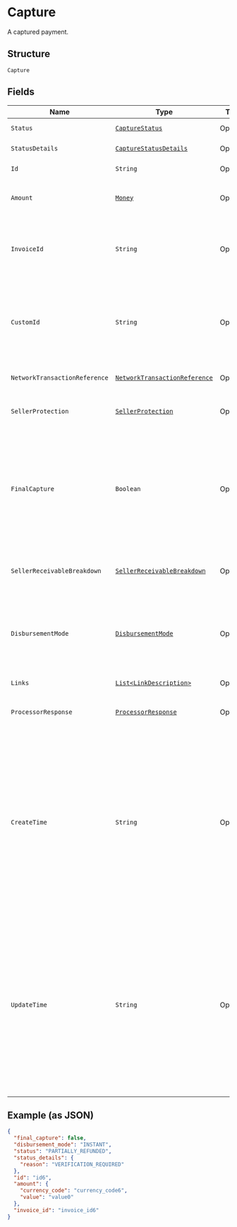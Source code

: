 
# Capture

A captured payment.

## Structure

`Capture`

## Fields

| Name | Type | Tags | Description | Getter | Setter |
|  --- | --- | --- | --- | --- | --- |
| `Status` | [`CaptureStatus`](../../doc/models/capture-status.md) | Optional | The status of the captured payment. | CaptureStatus getStatus() | setStatus(CaptureStatus status) |
| `StatusDetails` | [`CaptureStatusDetails`](../../doc/models/capture-status-details.md) | Optional | The details of the captured payment status. | CaptureStatusDetails getStatusDetails() | setStatusDetails(CaptureStatusDetails statusDetails) |
| `Id` | `String` | Optional | The PayPal-generated ID for the captured payment. | String getId() | setId(String id) |
| `Amount` | [`Money`](../../doc/models/money.md) | Optional | The currency and amount for a financial transaction, such as a balance or payment due. | Money getAmount() | setAmount(Money amount) |
| `InvoiceId` | `String` | Optional | The API caller-provided external invoice number for this order. Appears in both the payer's transaction history and the emails that the payer receives. | String getInvoiceId() | setInvoiceId(String invoiceId) |
| `CustomId` | `String` | Optional | The API caller-provided external ID. Used to reconcile API caller-initiated transactions with PayPal transactions. Appears in transaction and settlement reports.<br>**Constraints**: *Maximum Length*: `127` | String getCustomId() | setCustomId(String customId) |
| `NetworkTransactionReference` | [`NetworkTransactionReference`](../../doc/models/network-transaction-reference.md) | Optional | Reference values used by the card network to identify a transaction. | NetworkTransactionReference getNetworkTransactionReference() | setNetworkTransactionReference(NetworkTransactionReference networkTransactionReference) |
| `SellerProtection` | [`SellerProtection`](../../doc/models/seller-protection.md) | Optional | The level of protection offered as defined by [PayPal Seller Protection for Merchants](https://www.paypal.com/us/webapps/mpp/security/seller-protection). | SellerProtection getSellerProtection() | setSellerProtection(SellerProtection sellerProtection) |
| `FinalCapture` | `Boolean` | Optional | Indicates whether you can make additional captures against the authorized payment. Set to `true` if you do not intend to capture additional payments against the authorization. Set to `false` if you intend to capture additional payments against the authorization.<br>**Default**: `false` | Boolean getFinalCapture() | setFinalCapture(Boolean finalCapture) |
| `SellerReceivableBreakdown` | [`SellerReceivableBreakdown`](../../doc/models/seller-receivable-breakdown.md) | Optional | The detailed breakdown of the capture activity. This is not available for transactions that are in pending state. | SellerReceivableBreakdown getSellerReceivableBreakdown() | setSellerReceivableBreakdown(SellerReceivableBreakdown sellerReceivableBreakdown) |
| `DisbursementMode` | [`DisbursementMode`](../../doc/models/disbursement-mode.md) | Optional | The funds that are held on behalf of the merchant.<br>**Default**: `DisbursementMode.INSTANT`<br>**Constraints**: *Minimum Length*: `1`, *Maximum Length*: `16`, *Pattern*: `^[A-Z_]+$` | DisbursementMode getDisbursementMode() | setDisbursementMode(DisbursementMode disbursementMode) |
| `Links` | [`List<LinkDescription>`](../../doc/models/link-description.md) | Optional | An array of related [HATEOAS links](/docs/api/reference/api-responses/#hateoas-links). | List<LinkDescription> getLinks() | setLinks(List<LinkDescription> links) |
| `ProcessorResponse` | [`ProcessorResponse`](../../doc/models/processor-response.md) | Optional | The processor response information for payment requests, such as direct credit card transactions. | ProcessorResponse getProcessorResponse() | setProcessorResponse(ProcessorResponse processorResponse) |
| `CreateTime` | `String` | Optional | The date and time, in [Internet date and time format](https://tools.ietf.org/html/rfc3339#section-5.6). Seconds are required while fractional seconds are optional.<blockquote><strong>Note:</strong> The regular expression provides guidance but does not reject all invalid dates.</blockquote><br>**Constraints**: *Minimum Length*: `20`, *Maximum Length*: `64`, *Pattern*: `^[0-9]{4}-(0[1-9]\|1[0-2])-(0[1-9]\|[1-2][0-9]\|3[0-1])[T,t]([0-1][0-9]\|2[0-3]):[0-5][0-9]:([0-5][0-9]\|60)([.][0-9]+)?([Zz]\|[+-][0-9]{2}:[0-9]{2})$` | String getCreateTime() | setCreateTime(String createTime) |
| `UpdateTime` | `String` | Optional | The date and time, in [Internet date and time format](https://tools.ietf.org/html/rfc3339#section-5.6). Seconds are required while fractional seconds are optional.<blockquote><strong>Note:</strong> The regular expression provides guidance but does not reject all invalid dates.</blockquote><br>**Constraints**: *Minimum Length*: `20`, *Maximum Length*: `64`, *Pattern*: `^[0-9]{4}-(0[1-9]\|1[0-2])-(0[1-9]\|[1-2][0-9]\|3[0-1])[T,t]([0-1][0-9]\|2[0-3]):[0-5][0-9]:([0-5][0-9]\|60)([.][0-9]+)?([Zz]\|[+-][0-9]{2}:[0-9]{2})$` | String getUpdateTime() | setUpdateTime(String updateTime) |

## Example (as JSON)

```json
{
  "final_capture": false,
  "disbursement_mode": "INSTANT",
  "status": "PARTIALLY_REFUNDED",
  "status_details": {
    "reason": "VERIFICATION_REQUIRED"
  },
  "id": "id6",
  "amount": {
    "currency_code": "currency_code6",
    "value": "value0"
  },
  "invoice_id": "invoice_id6"
}
```


